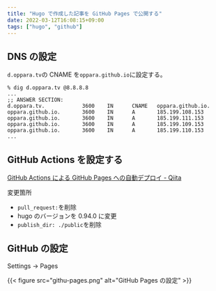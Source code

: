 ```yaml
---
title: "Hugo で作成した記事を GitHub Pages で公開する"
date: 2022-03-12T16:08:15+09:00
tags: ["hugo", "github"]
---
```


## DNS の設定

`d.oppara.tv`の CNAME を`oppara.github.io`に設定する。

```console
% dig d.oppara.tv @8.8.8.8
...
;; ANSWER SECTION:
d.oppara.tv.            3600    IN      CNAME   oppara.github.io.
oppara.github.io.       3600    IN      A       185.199.108.153
oppara.github.io.       3600    IN      A       185.199.111.153
oppara.github.io.       3600    IN      A       185.199.109.153
oppara.github.io.       3600    IN      A       185.199.110.153
...
```

## GitHub Actions を設定する

[GitHub Actions による GitHub Pages への自動デプロイ - Qiita](https://qiita.com/peaceiris/items/d401f2e5724fdcb0759d)

変更箇所

- `pull_request:`を削除
- hugo のバージョンを 0.94.0 に変更
- `publish_dir: ./public`を削除


## GitHub の設定

Settings -> Pages

{{< figure src="githu-pages.png" alt="GitHub Pages の設定" >}}

